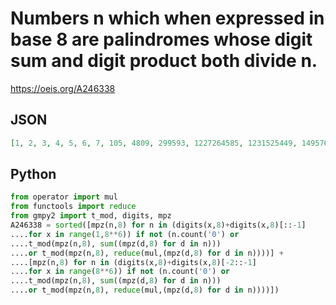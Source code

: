# Numbers n which when expressed in base 8 are palindromes whose digit sum and digit product both divide n\.
https://oeis.org/A246338
## JSON
```JSON
[1, 2, 3, 4, 5, 6, 7, 105, 4809, 299593, 1227264585, 1231525449, 1495765593, 21734674907255625, 128700665796293199, 129237637608018639]
```
## Python
```Python
from operator import mul
from functools import reduce
from gmpy2 import t_mod, digits, mpz
A246338 = sorted([mpz(n,8) for n in (digits(x,8)+digits(x,8)[::-1]
....for x in range(1,8**6)) if not (n.count('0') or
....t_mod(mpz(n,8), sum((mpz(d,8) for d in n)))
....or t_mod(mpz(n,8), reduce(mul,(mpz(d,8) for d in n))))] +
....[mpz(n,8) for n in (digits(x,8)+digits(x,8)[-2::-1]
....for x in range(8**6)) if not (n.count('0') or
....t_mod(mpz(n,8), sum((mpz(d,8) for d in n)))
....or t_mod(mpz(n,8), reduce(mul,(mpz(d,8) for d in n))))])
```
